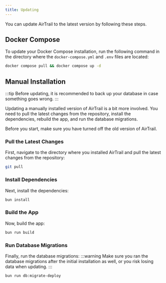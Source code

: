 ```yaml
---
title: Updating
---
```


You can update AirTrail to the latest version by following these steps.

## Docker Compose

To update your Docker Compose installation, run the following command in the directory where the `docker-compose.yml`
and `.env` files are located:

```bash title="Update AirTrail"
docker compose pull && docker compose up -d
```

## Manual Installation

:::tip
Before updating, it is recommended to back up your database in case something goes wrong.
:::

Updating a manually installed version of AirTrail is a bit more involved. You need to pull the latest changes from the
repository, install the dependencies, rebuild the app, and run the database migrations.

Before you start, make sure you have turned off the old version of AirTrail.

### Pull the Latest Changes

First, navigate to the directory where you installed AirTrail and pull the latest changes from the repository:

```bash title="Pull the latest changes"
git pull
```

### Install Dependencies

Next, install the dependencies:

```bash title="Install the dependencies"
bun install
```

### Build the App

Now, build the app:

```bash title="Build the app"
bun run build
```

### Run Database Migrations

Finally, run the database migrations:
:::warning
Make sure you ran the database migrations after the initial installation as well, or you risk losing data when updating.
:::

```bash title="Run the database migrations"
bun run db:migrate-deploy
```
